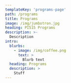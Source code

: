 ```yaml
---
templateKey: 'programs-page'
path: /programs
title: Programs
image: /img/jumbotron.jpg
heading: PI515 Programs
description: >-
  Description
intro:
  blurbs:
    - image: /img/coffee.png
      text: >
        Blurb text
  heading: Programs
  description: >
    Stuff
---
```

